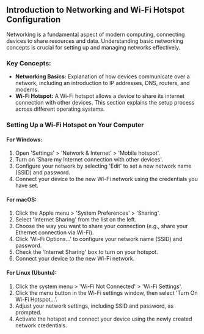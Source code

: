 ## Introduction to Networking and Wi-Fi Hotspot Configuration

Networking is a fundamental aspect of modern computing, connecting devices to share resources and data. Understanding basic networking concepts is crucial for setting up and managing networks effectively.

### Key Concepts:
- **Networking Basics:** Explanation of how devices communicate over a network, including an introduction to IP addresses, DNS, routers, and modems.
- **Wi-Fi Hotspot:** A Wi-Fi hotspot allows a device to share its internet connection with other devices. This section explains the setup process across different operating systems.

### Setting Up a Wi-Fi Hotspot on Your Computer

#### For Windows:
1. Open 'Settings' > 'Network & Internet' > 'Mobile hotspot'.
2. Turn on 'Share my Internet connection with other devices'.
3. Configure your network by selecting 'Edit' to set a new network name (SSID) and password.
4. Connect your device to the new Wi-Fi network using the credentials you have set.

#### For macOS:
1. Click the Apple menu > 'System Preferences' > 'Sharing'.
2. Select 'Internet Sharing' from the list on the left.
3. Choose the way you want to share your connection (e.g., share your Ethernet connection via Wi-Fi).
4. Click 'Wi-Fi Options...' to configure your network name (SSID) and password.
5. Check the 'Internet Sharing' box to turn on your hotspot.
6. Connect your device to the new Wi-Fi network.

#### For Linux (Ubuntu):
1. Click the system menu > 'Wi-Fi Not Connected' > 'Wi-Fi Settings'.
2. Click the menu button in the Wi-Fi settings window, then select 'Turn On Wi-Fi Hotspot...'.
3. Adjust your network settings, including SSID and password, as prompted.
4. Activate the hotspot and connect your device using the newly created network credentials.
